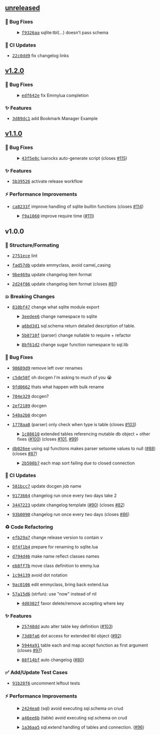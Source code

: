 
<a name="unreleased"></a>

## [unreleased](https://github.com/tami5/sqlite.lua/compare/v1.2.0...unreleased)

### :bug: Bug Fixes

<dl><dd><details><summary><a href="https://github.com/tami5/sqlite.lua/commit/f9326aa0443592968a24970fc55c5ee609a5dba8"><tt>f9326aa</tt></a> sqlite:tbl(...) doesn't pass schema</summary>

This what happens with dealing with function that can take self or
other.

Refs: https://github.com/AckslD/nvim-neoclip.lua/pull/20

</details></dd></dl>


### :construction_worker: CI Updates

- <a href="https://github.com/tami5/sqlite.lua/commit/22c0dd980340c78d5be5415c522319aa44b718fe"><tt>22c0dd9</tt></a> fix changelog links



<a name="v1.2.0"></a>

## [v1.2.0](https://github.com/tami5/sqlite.lua/compare/v1.1.0...v1.2.0)

### :bug: Bug Fixes

<dl><dd><details><summary><a href="https://github.com/tami5/sqlite.lua/commit/edf642e2f2088a7a4bafa5a3850fd2b338566c2c"><tt>edf642e</tt></a> fix Emmylua completion</summary>

This used to work, but maybe with new versions of sumneko_lua. It
stopped working.

</details></dd></dl>


### :sparkles: Features

- <a href="https://github.com/tami5/sqlite.lua/commit/3d89dc149b10ab72c0ba78d89b92ebeb83e921b9"><tt>3d89dc1</tt></a> add Bookmark Manager Example



<a name="v1.1.0"></a>

## [v1.1.0](https://github.com/tami5/sqlite.lua/compare/v1.0.0...v1.1.0)

### :bug: Bug Fixes

<dl><dd><details><summary><a href="https://github.com/tami5/sqlite.lua/commit/43f5e0c80a93f588d788fbb3e3a3d4daaa43b85f"><tt>43f5e0c</tt></a> luarocks auto-generate script (closes <a href="https://github.com/tami5/sqlite.lua/issues/115"> #115</a>)</summary>

Having "/" in the start of path breaks luarocks installation.

</details></dd></dl>


### :sparkles: Features

- <a href="https://github.com/tami5/sqlite.lua/commit/5b395267bb1938c165099991a59497a9cc4ca8a1"><tt>5b39526</tt></a> activate release workflow


### :zap: Performance Improvements

- <a href="https://github.com/tami5/sqlite.lua/commit/ca8233f8cb09b9adc7ea11f81ab903154ce07e86"><tt>ca8233f</tt></a> improve handling of sqlite builtin functions (closes <a href="https://github.com/tami5/sqlite.lua/issues/114"> #114</a>)

<dl><dd><details><summary><a href="https://github.com/tami5/sqlite.lua/commit/f9a10606806142a521e971437b4a2e41d688c85b"><tt>f9a1060</tt></a> improve require time (<a href="https://github.com/tami5/sqlite.lua/pull/11">#111</a>)</summary>

decrease require time (cost on startup) from `0.791636 ms` to `4.140682` (423% faster)

</details></dd></dl>



<a name="v1.0.0"></a>

## v1.0.0

### :art: Structure/Formating

- <a href="https://github.com/tami5/sqlite.lua/commit/2751ecefbec06efd369ff1311719727c2347d8a2"><tt>2751ece</tt></a> lint

- <a href="https://github.com/tami5/sqlite.lua/commit/fad57dbf98cefd04d7b994aa810a22c50331b552"><tt>fad57db</tt></a> update emmyclass, avoid camel_casing

- <a href="https://github.com/tami5/sqlite.lua/commit/9be469a1e3480cb0a90865de313289986f8a5044"><tt>9be469a</tt></a> update changelog item format

- <a href="https://github.com/tami5/sqlite.lua/commit/2d24f865daf5ec9931ceff84a0c5e5a8da87eb39"><tt>2d24f86</tt></a> update changelog item format (closes <a href="https://github.com/tami5/sqlite.lua/issues/81"> #81</a>)


### :boom: Breaking Changes

- <a href="https://github.com/tami5/sqlite.lua/commit/810bf471ddee03e8c93bf8db575aa80a30bc53b7"><tt>810bf47</tt></a> change what sqlite module export

<dl><dd><details><summary><a href="https://github.com/tami5/sqlite.lua/commit/3eedee687717a2569a6de9e46794d3fb5544b208"><tt>3eedee6</tt></a> change namespace to sqlite</summary>

TODO: Add deprecation warning later

</details></dd></dl>

<dl><dd><details><summary><a href="https://github.com/tami5/sqlite.lua/commit/a6bd3d1cae9d3a075bd3cf1d059a1b47e0fb5ecf"><tt>a6bd3d1</tt></a> sql.schema return detailed description of table.</summary>

Not sure if this is a wise decision or not. But it beat having the
schema returned given the key and the value the user written.

</details></dd></dl>

<dl><dd><details><summary><a href="https://github.com/tami5/sqlite.lua/commit/5b0710f50053f7e7a669f21b57979e4ef7c0aa14"><tt>5b0710f</tt></a> (parser) change nullable to require + refactor</summary>

Additionally, make primary reference pk.

</details></dd></dl>

<dl><dd><details><summary><a href="https://github.com/tami5/sqlite.lua/commit/8bf61d2b548b0e8c102e6e36dd21beae133ddf63"><tt>8bf61d2</tt></a> change sugar function namespace to sql.lib</summary>

changes access to sugar functions and store it in lib. It was weird typing out `sql...` and abbreviating it seems harder too.

</details></dd></dl>


### :bug: Bug Fixes

- <a href="https://github.com/tami5/sqlite.lua/commit/90689d9d44d46f70e35a6a5ae246c18e332e2781"><tt>90689d9</tt></a> remove left over renames

- <a href="https://github.com/tami5/sqlite.lua/commit/c5de50fa6a127fbdc30fa754e076aa92b1b02da4"><tt>c5de50f</tt></a> oh docgen I'm asking to much of you :sob:

- <a href="https://github.com/tami5/sqlite.lua/commit/9fd0662097454e01b03ce948841f2a64d03d4967"><tt>9fd0662</tt></a> thats what happen with bulk rename

- <a href="https://github.com/tami5/sqlite.lua/commit/704e3294331b807dd02a0cdc22d2727bfe3609ab"><tt>704e329</tt></a> docgen?

- <a href="https://github.com/tami5/sqlite.lua/commit/2ef2189acc5cb189e2f5c8827469557617996ed3"><tt>2ef2189</tt></a> docgen

- <a href="https://github.com/tami5/sqlite.lua/commit/548a2b06e911d1b2f62f2c8c4057022c4cc6ec2a"><tt>548a2b0</tt></a> docgen

- <a href="https://github.com/tami5/sqlite.lua/commit/1778aa857367c17c1468cc85a64fcda542b5c252"><tt>1778aa8</tt></a> (parser) only check when type is table (closes <a href="https://github.com/tami5/sqlite.lua/issues/103"> #103</a>)

<dl><dd><details><summary><a href="https://github.com/tami5/sqlite.lua/commit/1c88610b902c122560fdd28683b101c755853a8e"><tt>1c88610</tt></a> extended tables referencing mutable db object + other fixes (<a href="https://github.com/tami5/sqlite.lua/pull/00">#100</a>) (closes <a href="https://github.com/tami5/sqlite.lua/issues/101"> #101</a>, <a href="https://github.com/tami5/sqlite.lua/issues/99"> #99</a>)</summary>

- `table.extend` reference db object instead of `db.extend`ed  object. 
    this fix issue with calling methods that has been already modified by the user.
- remove debug stuff
- modify `table.extend` mechanism.
- stop mutating insert/update source data when processing for `sql.insert`

</details></dd></dl>

- <a href="https://github.com/tami5/sqlite.lua/commit/db026ee2f52234fd9f479178fc8349134d743c19"><tt>db026ee</tt></a> using sql functions makes parser setsome values to null (<a href="https://github.com/tami5/sqlite.lua/pull/88">#88</a>) (closes <a href="https://github.com/tami5/sqlite.lua/issues/87"> #87</a>)

<dl><dd><details><summary><a href="https://github.com/tami5/sqlite.lua/commit/2b500b77c379356d401ee2f37a1c9cf9c1e311e6"><tt>2b500b7</tt></a> each map sort failing due to closed connection</summary>

make map, sort, each, support executing sqlite queries regardless of connection status.

  - 🐛 func(row) returning nil causing error
  - 🐛 running some tbl function without checking conn

</details></dd></dl>


### :construction_worker: CI Updates

- <a href="https://github.com/tami5/sqlite.lua/commit/581bcc7ed3af34ed2448402dab7a130985fd6cf7"><tt>581bcc7</tt></a> update docgen job name

- <a href="https://github.com/tami5/sqlite.lua/commit/9173664fecfc8e13d9deffe54f1eba640f4d2481"><tt>9173664</tt></a> changelog run once every two days take 2

- <a href="https://github.com/tami5/sqlite.lua/commit/3447223239ce2e0ab322db756ee1aa0374e20551"><tt>3447223</tt></a> update changelog template (<a href="https://github.com/tami5/sqlite.lua/pull/90">#90</a>) (closes <a href="https://github.com/tami5/sqlite.lua/issues/82"> #82</a>)

- <a href="https://github.com/tami5/sqlite.lua/commit/93b0090674cf71d096406f1e8a42c585cb979cc5"><tt>93b0090</tt></a> changelog run once every two days (closes <a href="https://github.com/tami5/sqlite.lua/issues/86"> #86</a>)


### :recycle: Code Refactoring

- <a href="https://github.com/tami5/sqlite.lua/commit/efb29a7274094a8105366abad178a1f64d9a4720"><tt>efb29a7</tt></a> change release version to contain v

- <a href="https://github.com/tami5/sqlite.lua/commit/0f4f1b4a7c592cb7ca6eddb3143c05b1b5fa0f17"><tt>0f4f1b4</tt></a> prepare for renaming to sqlite.lua

- <a href="https://github.com/tami5/sqlite.lua/commit/d794d463bb28bff62f9c59b2029e6ab22f429239"><tt>d794d46</tt></a> make name reflect classes names

- <a href="https://github.com/tami5/sqlite.lua/commit/eb8ff7b962c996585b80ed82eb3fc0e81aa74252"><tt>eb8ff7b</tt></a> move class definition to emmy.lua

- <a href="https://github.com/tami5/sqlite.lua/commit/1c941396cac17f1e72389c1a7da9fd21178e9996"><tt>1c94139</tt></a> avoid dot notation

- <a href="https://github.com/tami5/sqlite.lua/commit/9ac01063c4615b2f8956c34a3efa55f31f6e308d"><tt>9ac0106</tt></a> edit emmyclass, bring back extend.lua

- <a href="https://github.com/tami5/sqlite.lua/commit/57a15d6d5c3ed11fc283eca44571f374694ffc00"><tt>57a15d6</tt></a> (strfun): use "now" instead of nil

<dl><dd><details><summary><a href="https://github.com/tami5/sqlite.lua/commit/4d0302f8ccb3ab647f3d5709d3adf4d3c8810060"><tt>4d0302f</tt></a> favor delete/remove accepting where key</summary>

No breaking changes here :)

</details></dd></dl>


### :sparkles: Features

<dl><dd><details><summary><a href="https://github.com/tami5/sqlite.lua/commit/25748dd0f8947533fe4cff14d8900ae30f774241"><tt>25748dd</tt></a> auto alter table key definition  (<a href="https://github.com/tami5/sqlite.lua/pull/03">#103</a>)</summary>

Support for modifying schema key definitions without wasting the table content. It has little support for renaming, in fact, renaming should be avoided for the time being.
 
✨ New: 
  - `db:execute` for executing statement without any return.
  - emmylua classes`SqlSchemaKeyDefinition` and `SqliteActions`.
  - when a key has default, then all the columns with nulls will be replaced with the default.
  - support for auto altering key to reference a foreign key.

🐛 Fixes 
  - when a foreign_keys is enabled on a connection, closing and opening disables it.

♻️ Changes
  - rename `db.sqlite_opts` to `db.opts`.

✅ Added Tests
  - auto alter: simple rename with idetnical number of keys
  - auto alter: simple rename with idetnical number of keys with a key turned to be required
  - auto alter: more than one rename with idetnical number of keys
  - auto alter: more than one rename with idetnical number of keys + default without required = true
  - auto alter: transform to foreign key
  - auto alter: pass sqlite.org tests

</details></dd></dl>

<dl><dd><details><summary><a href="https://github.com/tami5/sqlite.lua/commit/73d8fa60e1037d0a8b58c898ed641430d8b0c0c4"><tt>73d8fa6</tt></a> dot access for extended tbl object (<a href="https://github.com/tami5/sqlite.lua/pull/92">#92</a>)</summary>

Changes:
  - Fix parsing schema key when using key value pairs.
  - access tbl original methods after overwrite with appending `_`
  - Inject db object later with `set_db`
  - auto-completion support 

    ```lua
    local users = require'sql.table'("users", {...}) -- or require'sql.table'(db, "users", {...})
    users.init = function(db) -- if db isn't injected already 
       users.set_db(db) --- inject db object 
    end
    users.get = function() -- overwriting method
      return users._get({ where = { id = 1 } })[1].name
    end
    return users
    ```

</details></dd></dl>

<dl><dd><details><summary><a href="https://github.com/tami5/sqlite.lua/commit/5944a91d05f34f1d36ef33a62344cfc301fc49b4"><tt>5944a91</tt></a> table each and map accept function as first argument (closes <a href="https://github.com/tami5/sqlite.lua/issues/97"> #97</a>)</summary>

still compatible with query as first argument ✅  

Examples:

```lua
tbl:each(function(row) .. end) -- execute a function on all table rows
tbl:each(function(row) .. end, {...} ) -- execute a function on all table rows match the query
-- map work the same way, but return transformed table
```

</details></dd></dl>

<dl><dd><details><summary><a href="https://github.com/tami5/sqlite.lua/commit/88f14bf3148c8c31c4ba17818d80eedc33cc9f12"><tt>88f14bf</tt></a> auto changelog (<a href="https://github.com/tami5/sqlite.lua/pull/80">#80</a>)</summary>

Here goes nothing 🤞. Please CI don't fail me.

</details></dd></dl>


### :white_check_mark: Add/Update Test Cases

- <a href="https://github.com/tami5/sqlite.lua/commit/91b28f6c03c3d7daa2b0f953e9279d0ab32dcb09"><tt>91b28f6</tt></a> uncomment leftout tests


### :zap: Performance Improvements

<dl><dd><details><summary><a href="https://github.com/tami5/sqlite.lua/commit/2424ea0f9f9287247a2785069438457fc5b7f5fe"><tt>2424ea0</tt></a> (sql) avoid executing sql.schema on crud</summary>

follow up to d791f87

</details></dd></dl>

<dl><dd><details><summary><a href="https://github.com/tami5/sqlite.lua/commit/a46ee6b371a32fb1f1dd81f79fb8e6e8f07029f1"><tt>a46ee6b</tt></a> (table) avoid executing sql.schema on crud</summary>

simple performance enhancement that should have been done from the start
:smile:

</details></dd></dl>

<dl><dd><details><summary><a href="https://github.com/tami5/sqlite.lua/commit/1a36aa576f489792f61b9a62cc4b3e796d97d568"><tt>1a36aa5</tt></a> sql.extend handling of tables and connection. (<a href="https://github.com/tami5/sqlite.lua/pull/96">#96</a>)</summary>

✨ New:
  - add usage examples for DB:extend.
  - support using different name to access a tbl object `{_name = ".."}`.
  - support using pre-defined/extended sql.table object.
  - 100% lazy sql object setup: No calls will be made before the first sql operation.

♻️ Changes:
  - remove init hack of controlling sql extend object table initialization (no longer needed).
  - remove old tests.

</details></dd></dl>


